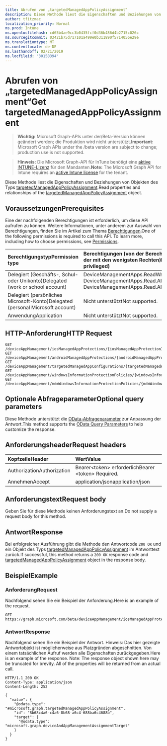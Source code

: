 ```yaml
---
title: Abrufen von „targetedManagedAppPolicyAssignment“
description: Diese Methode liest die Eigenschaften und Beziehungen von Objekten des Typs targetedManagedAppPolicyAssignment.
author: tfitzmac
localization_priority: Normal
ms.prod: Intune
ms.openlocfilehash: cd65b4ae9cc3b0435fcf0d36b486d4b2715c026c
ms.sourcegitcommit: 03421b75d717101a499e0b311890f5714056e29e
ms.translationtype: MT
ms.contentlocale: de-DE
ms.lasthandoff: 02/21/2019
ms.locfileid: "30158394"
---
```

# <a name="get-targetedmanagedapppolicyassignment"></a><span data-ttu-id="84d28-103">Abrufen von „targetedManagedAppPolicyAssignment“</span><span class="sxs-lookup"><span data-stu-id="84d28-103">Get targetedManagedAppPolicyAssignment</span></span>

> <span data-ttu-id="84d28-104">**Wichtig:** Microsoft Graph-APIs unter der/Beta-Version können geändert werden; die Produktion wird nicht unterstützt.</span><span class="sxs-lookup"><span data-stu-id="84d28-104">**Important:** Microsoft Graph APIs under the /beta version are subject to change; production use is not supported.</span></span>

> <span data-ttu-id="84d28-105">**Hinweis:** Die Microsoft Graph-API für InTune benötigt eine [aktive INTUNE-Lizenz](https://go.microsoft.com/fwlink/?linkid=839381) für den Mandanten.</span><span class="sxs-lookup"><span data-stu-id="84d28-105">**Note:** The Microsoft Graph API for Intune requires an [active Intune license](https://go.microsoft.com/fwlink/?linkid=839381) for the tenant.</span></span>

<span data-ttu-id="84d28-106">Diese Methode liest die Eigenschaften und Beziehungen von Objekten des Typs [targetedManagedAppPolicyAssignment](../resources/intune-mam-targetedmanagedapppolicyassignment.md).</span><span class="sxs-lookup"><span data-stu-id="84d28-106">Read properties and relationships of the [targetedManagedAppPolicyAssignment](../resources/intune-mam-targetedmanagedapppolicyassignment.md) object.</span></span>

## <a name="prerequisites"></a><span data-ttu-id="84d28-107">Voraussetzungen</span><span class="sxs-lookup"><span data-stu-id="84d28-107">Prerequisites</span></span>
<span data-ttu-id="84d28-p101">Eine der nachfolgenden Berechtigungen ist erforderlich, um diese API aufrufen zu können. Weitere Informationen, unter anderem zur Auswahl von Berechtigungen, finden Sie im Artikel zum Thema [Berechtigungen](/concepts/permissions-reference.md).</span><span class="sxs-lookup"><span data-stu-id="84d28-p101">One of the following permissions is required to call this API. To learn more, including how to choose permissions, see [Permissions](/concepts/permissions-reference.md).</span></span>

|<span data-ttu-id="84d28-110">Berechtigungstyp</span><span class="sxs-lookup"><span data-stu-id="84d28-110">Permission type</span></span>|<span data-ttu-id="84d28-111">Berechtigungen (von der Berechtigung mit den meisten Rechten zu der mit den wenigsten Rechten)</span><span class="sxs-lookup"><span data-stu-id="84d28-111">Permissions (from most to least privileged)</span></span>|
|:---|:---|
|<span data-ttu-id="84d28-112">Delegiert (Geschäfts-, Schul- oder Unikonto)</span><span class="sxs-lookup"><span data-stu-id="84d28-112">Delegated (work or school account)</span></span>|<span data-ttu-id="84d28-113">DeviceManagementApps.ReadWrite.All, DeviceManagementApps.Read.All</span><span class="sxs-lookup"><span data-stu-id="84d28-113">DeviceManagementApps.ReadWrite.All, DeviceManagementApps.Read.All</span></span>|
|<span data-ttu-id="84d28-114">Delegiert (persönliches Microsoft-Konto)</span><span class="sxs-lookup"><span data-stu-id="84d28-114">Delegated (personal Microsoft account)</span></span>|<span data-ttu-id="84d28-115">Nicht unterstützt</span><span class="sxs-lookup"><span data-stu-id="84d28-115">Not supported.</span></span>|
|<span data-ttu-id="84d28-116">Anwendung</span><span class="sxs-lookup"><span data-stu-id="84d28-116">Application</span></span>|<span data-ttu-id="84d28-117">Nicht unterstützt</span><span class="sxs-lookup"><span data-stu-id="84d28-117">Not supported.</span></span>|

## <a name="http-request"></a><span data-ttu-id="84d28-118">HTTP-Anforderung</span><span class="sxs-lookup"><span data-stu-id="84d28-118">HTTP Request</span></span>
<!-- {
  "blockType": "ignored"
}
-->
``` http
GET /deviceAppManagement/iosManagedAppProtections/{iosManagedAppProtectionId}/assignments/{targetedManagedAppPolicyAssignmentId}
GET /deviceAppManagement/androidManagedAppProtections/{androidManagedAppProtectionId}/assignments/{targetedManagedAppPolicyAssignmentId}
GET /deviceAppManagement/targetedManagedAppConfigurations/{targetedManagedAppConfigurationId}/assignments/{targetedManagedAppPolicyAssignmentId}
GET /deviceAppManagement/windowsInformationProtectionPolicies/{windowsInformationProtectionPolicyId}/assignments/{targetedManagedAppPolicyAssignmentId}
GET /deviceAppManagement/mdmWindowsInformationProtectionPolicies/{mdmWindowsInformationProtectionPolicyId}/assignments/{targetedManagedAppPolicyAssignmentId}
```

## <a name="optional-query-parameters"></a><span data-ttu-id="84d28-119">Optionale Abfrageparameter</span><span class="sxs-lookup"><span data-stu-id="84d28-119">Optional query parameters</span></span>
<span data-ttu-id="84d28-120">Diese Methode unterstützt die [OData-Abfrageparameter](https://docs.microsoft.com/en-us/graph/query-parameters) zur Anpassung der Antwort.</span><span class="sxs-lookup"><span data-stu-id="84d28-120">This method supports the [OData Query Parameters](https://docs.microsoft.com/en-us/graph/query-parameters) to help customize the response.</span></span>

## <a name="request-headers"></a><span data-ttu-id="84d28-121">Anforderungsheader</span><span class="sxs-lookup"><span data-stu-id="84d28-121">Request headers</span></span>
|<span data-ttu-id="84d28-122">Kopfzeile</span><span class="sxs-lookup"><span data-stu-id="84d28-122">Header</span></span>|<span data-ttu-id="84d28-123">Wert</span><span class="sxs-lookup"><span data-stu-id="84d28-123">Value</span></span>|
|:---|:---|
|<span data-ttu-id="84d28-124">Authorization</span><span class="sxs-lookup"><span data-stu-id="84d28-124">Authorization</span></span>|<span data-ttu-id="84d28-125">Bearer&lt;token&gt; erforderlich</span><span class="sxs-lookup"><span data-stu-id="84d28-125">Bearer &lt;token&gt; Required.</span></span>|
|<span data-ttu-id="84d28-126">Annehmen</span><span class="sxs-lookup"><span data-stu-id="84d28-126">Accept</span></span>|<span data-ttu-id="84d28-127">application/json</span><span class="sxs-lookup"><span data-stu-id="84d28-127">application/json</span></span>|

## <a name="request-body"></a><span data-ttu-id="84d28-128">Anforderungstext</span><span class="sxs-lookup"><span data-stu-id="84d28-128">Request body</span></span>
<span data-ttu-id="84d28-129">Geben Sie für diese Methode keinen Anforderungstext an.</span><span class="sxs-lookup"><span data-stu-id="84d28-129">Do not supply a request body for this method.</span></span>

## <a name="response"></a><span data-ttu-id="84d28-130">Antwort</span><span class="sxs-lookup"><span data-stu-id="84d28-130">Response</span></span>
<span data-ttu-id="84d28-131">Bei erfolgreicher Ausführung gibt die Methode den Antwortcode `200 OK` und ein Objekt des Typs [targetedManagedAppPolicyAssignment](../resources/intune-mam-targetedmanagedapppolicyassignment.md) im Antworttext zurück.</span><span class="sxs-lookup"><span data-stu-id="84d28-131">If successful, this method returns a `200 OK` response code and [targetedManagedAppPolicyAssignment](../resources/intune-mam-targetedmanagedapppolicyassignment.md) object in the response body.</span></span>

## <a name="example"></a><span data-ttu-id="84d28-132">Beispiel</span><span class="sxs-lookup"><span data-stu-id="84d28-132">Example</span></span>

### <a name="request"></a><span data-ttu-id="84d28-133">Anforderung</span><span class="sxs-lookup"><span data-stu-id="84d28-133">Request</span></span>
<span data-ttu-id="84d28-134">Nachfolgend sehen Sie ein Beispiel der Anforderung.</span><span class="sxs-lookup"><span data-stu-id="84d28-134">Here is an example of the request.</span></span>
``` http
GET https://graph.microsoft.com/beta/deviceAppManagement/iosManagedAppProtections/{iosManagedAppProtectionId}/assignments/{targetedManagedAppPolicyAssignmentId}
```

### <a name="response"></a><span data-ttu-id="84d28-135">Antwort</span><span class="sxs-lookup"><span data-stu-id="84d28-135">Response</span></span>
<span data-ttu-id="84d28-p102">Nachfolgend sehen Sie ein Beispiel der Antwort. Hinweis: Das hier gezeigte Antwortobjekt ist möglicherweise aus Platzgründen abgeschnitten. Von einem tatsächlichen Aufruf werden alle Eigenschaften zurückgegeben.</span><span class="sxs-lookup"><span data-stu-id="84d28-p102">Here is an example of the response. Note: The response object shown here may be truncated for brevity. All of the properties will be returned from an actual call.</span></span>
``` http
HTTP/1.1 200 OK
Content-Type: application/json
Content-Length: 252

{
  "value": {
    "@odata.type": "#microsoft.graph.targetedManagedAppPolicyAssignment",
    "id": "8b68c4a6-c4a6-8b68-a6c4-688ba6c4688b",
    "target": {
      "@odata.type": "microsoft.graph.deviceAndAppManagementAssignmentTarget"
    }
  }
}
```




